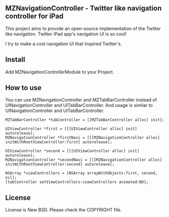 MZNavigationController - Twitter like navigation controller for iPad
-----------------------------------------
This project aims to provide an open-source implementation of the Twitter like navigation.
Twitter iPad app's navigation UI is so cool! 

I try to make a cool navigation UI that inspired Twitter's.

Install
-------------
Add MZNavigationControllerModule to your Project.


How to use
-------------
You can use MZNavigationController and MZTabBarController instead of UINavigationController and UITabBarController.
And usage is similar to UINavigationController and UITabBarController.

    MZTabBarController *tabController = [[MZTabBarController alloc] init];
    
    UIViewController *first = [[[UIViewController alloc] init] autorelease];
    MZNavigationController *firstNavi = [[[MZNavigationController alloc] initWithRootViewController:first] autorelease];
    
    UIViewController *second = [[[UIViewController alloc] init] autorelease];
    MZNavigationController *secondNavi = [[[MZNavigationController alloc] initWithRootViewController:second] autorelease];
    
    NSArray *viewControllers = [NSArray arrayWithObjects:first, second, nil];
    [tabController setViewControllers:viewControllers animated:NO];


License
-------------
License is New BSD.
Please check the COPYRIGHT file.